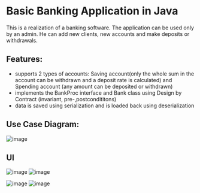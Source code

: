 # Basic Banking Application in Java
This is a realization of a banking software. The application can be used only by an admin. He can add new clients, new accounts and make deposits or withdrawals.
## Features:
- supports 2 types of accounts: Saving account(only the whole sum in the account can be withdrawn and a deposit rate is calculated) and Spending account (any amount can be deposited or withdrawn)
- implements the BankProc interface and Bank class using Design by Contract (invariant, pre-,postcondititons)
- data is saved using serialization and is loaded back using deserialization 
## Use Case Diagram:
![image](https://user-images.githubusercontent.com/37183688/42778584-47da17a8-8946-11e8-8276-342f0c4b0b1b.png)  
## UI

![image](https://user-images.githubusercontent.com/37183688/42778628-6a45b0a4-8946-11e8-8750-8f01235eefea.png)
![image](https://user-images.githubusercontent.com/37183688/42778659-82dbcb6c-8946-11e8-9fd9-f5a5865c9b62.png)

![image](https://user-images.githubusercontent.com/37183688/42778644-789c6f9e-8946-11e8-94a1-aafcac8020ed.png)
![image](https://user-images.githubusercontent.com/37183688/42778651-7c9064ca-8946-11e8-8f90-75cd32c06bc6.png)  
